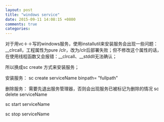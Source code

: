 ```yaml
---
layout: post
title: "windows service"
date: 2015-09-11 14:08:15 +0800
comments: true
categories: 
---
```

对于用vc＋＋写的windows服务，使用installutil来安装服务会出现一些问题：__clrcall，工程属性为pure /clr，改为/clr后部署失败；但不修改这个属性的话，在使用线程函数又会报错：__clrcall、__stddll无法确认；

所以换成sc create 方式来安装服务；

安装服务：
sc create serviceName binpath= "fullpath"

删除服务：
需要先退出服务管理器，否则会出现服务已被标记为删除的情况
sc delete serviceName

sc start serviceName

sc stop serviceName
